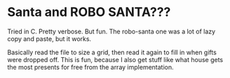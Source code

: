 # Santa and ROBO SANTA???

Tried in C.  Pretty verbose.  But fun.  The robo-santa one was a lot of
lazy copy and paste, but it works.

Basically read the file to size a grid, then read it again to fill in when
gifts were dropped off.  This is fun, because I also get stuff like what
house gets the most presents for free from the array implementation.